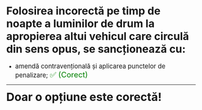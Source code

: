 # Folosirea incorectă pe timp de noapte a luminilor de drum la apropierea altui vehicul care circulă din sens opus, se sancționează cu:

- <span style="font-size: larger;">amendă contravențională și aplicarea punctelor de penalizare; <span style="color: green; font-size: larger;">✅ (Corect)</span></span>

---

<span style="font-size: 30px; font-weight: bold;">**Doar o opțiune este corectă!**</span>